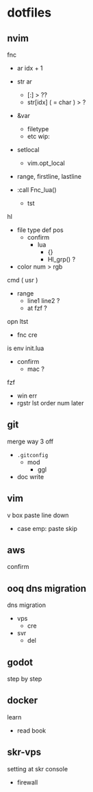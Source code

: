
# dotfiles


## nvim

fnc
- ar idx + 1
- str ar
  - [:] > ??
  - str[idx] ( = char ) > ?

- &var
  - filetype
  - etc wip:

- setlocal
  - vim.opt_local

- range, firstline, lastline


- :call Fnc_lua()
  - tst


hl
- file type def pos
  - confirm
    - lua
      - {}
      - Hl_grp() ?
- color num > rgb


cmd ( usr )
- range
  - line1 line2 ?
  - at fzf ?


opn ltst
- fnc cre


is env init.lua
- confirm
  - mac ?


fzf
- win err
- rgstr lst order num later


## git

merge way 3 off
- `.gitconfig`
  - mod
    - ggl
- doc write


## vim

v box paste line down
- case emp: paste skip


## aws

confirm


## ooq dns migration

dns migration
- vps
  - cre
- svr
  - del


## godot

step by step


## docker

learn
- read book


## skr-vps

setting at skr console
- firewall


